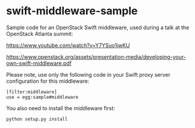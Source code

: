 swift-middleware-sample
=======================

Sample code for an OpenStack Swift middleware, used during a talk at the OpenStack Atlanta summit:

https://www.youtube.com/watch?v=Y7YSuo1iwKU

https://www.openstack.org/assets/presentation-media/developing-your-own-swift-middleware.pdf

Please note, use only the following code in your Swift proxy server configuration for this middleware:

	[filter:middleware]
	use = egg:sample#middleware

You also need to install the middleware first:

	python setup.py install 
